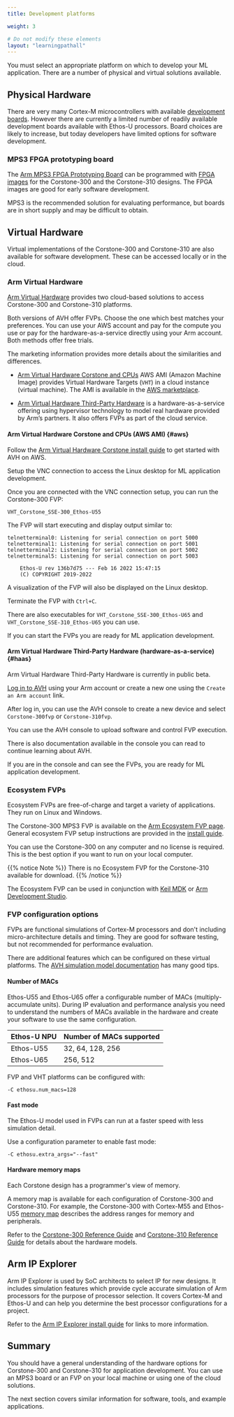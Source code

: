 ```yaml
---
title: Development platforms

weight: 3

# Do not modify these elements
layout: "learningpathall"
---
```

You must select an appropriate platform on which to develop your ML application. There are a number of physical and virtual solutions available.

## Physical Hardware
There are very many Cortex-M microcontrollers with available [development boards](/learning-paths/microcontrollers/intro/). However there are currently a limited number of readily available development boards available with Ethos-U processors. Board choices are likely to increase, but today developers have limited options for software development.

### MPS3 FPGA prototyping board

The [Arm MPS3 FPGA Prototyping Board](https://www.arm.com/products/development-tools/development-boards/mps3/) can be programmed with [FPGA images](https://developer.arm.com/downloads/-/download-fpga-images/) for the Corstone-300 and the Corstone-310 designs. The FPGA images are good for early software development. 

MPS3 is the recommended solution for evaluating performance, but boards are in short supply and may be difficult to obtain.


## Virtual Hardware

Virtual implementations of the Corstone-300 and Corstone-310 are also available for software development. These can be accessed locally or in the cloud.

### Arm Virtual Hardware 

[Arm Virtual Hardware](https://www.arm.com/products/development-tools/simulation/virtual-hardware/) provides two cloud-based solutions to access Corstone-300 and Corstone-310 platforms.

Both versions of AVH offer FVPs. Choose the one which best matches your preferences. You can use your AWS account and pay for the compute you use or pay for the hardware-as-a-service directly using your Arm account. Both methods offer free trials.

The marketing information provides more details about the similarities and differences.

- [Arm Virtual Hardware Corstone and CPUs](#aws) AWS AMI (Amazon Machine Image) provides Virtual Hardware Targets (`VHT`) in a cloud instance (virtual machine). The AMI is available in the [AWS marketplace](https://aws.amazon.com/marketplace/pp/prodview-urbpq7yo5va7g/). 

- [Arm Virtual Hardware Third-Party Hardware](#haas) is a hardware-as-a-service offering using hypervisor technology to model real hardware provided by Arm’s partners. It also offers FVPs as part of the cloud service.

#### Arm Virtual Hardware Corstone and CPUs (AWS AMI) {#aws}

Follow the [Arm Virtual Hardware Corstone install guide](/install-guides/avh/#corstone) to get started with AVH on AWS.

Setup the VNC connection to access the Linux desktop for ML application development. 

Once you are connected with the VNC connection setup, you can run the Corstone-300 FVP:

```console
VHT_Corstone_SSE-300_Ethos-U55
```

The FVP will start executing and display output similar to:

```output
telnetterminal0: Listening for serial connection on port 5000
telnetterminal1: Listening for serial connection on port 5001
telnetterminal2: Listening for serial connection on port 5002
telnetterminal5: Listening for serial connection on port 5003

    Ethos-U rev 136b7d75 --- Feb 16 2022 15:47:15
    (C) COPYRIGHT 2019-2022
```

A visualization of the FVP will also be displayed on the Linux desktop.

Terminate the FVP with `Ctrl+C`.

There are also executables for `VHT_Corstone_SSE-300_Ethos-U65` and `VHT_Corstone_SSE-310_Ethos-U65` you can use. 

If you can start the FVPs you are ready for ML application development. 

#### Arm Virtual Hardware Third-Party Hardware (hardware-as-a-service) {#haas}

Arm Virtual Hardware Third-Party Hardware is currently in public beta. 

[Log in to AVH](https://app.avh.arm.com/login/) using your Arm account or create a new one using the `Create an Arm account` link.

After log in, you can use the AVH console to create a new device and select `Corstone-300fvp` or `Corstone-310fvp`.

You can use the AVH console to upload software and control FVP execution. 

There is also documentation available in the console you can read to continue learning about AVH.

If you are in the console and can see the FVPs, you are ready for ML application development. 

### Ecosystem FVPs

Ecosystem FVPs are free-of-charge and target a variety of applications. They run on Linux and Windows.

The Corstone-300 MPS3 FVP is available on the [Arm Ecosystem FVP page](https://developer.arm.com/downloads/-/arm-ecosystem-fvps/). General ecosystem FVP setup instructions are provided in the [install guide](/install-guides/fm_fvp/eco_fvp/).

You can use the Corstone-300 on any computer and no license is required. This is the best option if you want to run on your local computer. 

{{% notice Note %}}
There is no Ecosystem FVP for the Corstone-310 available for download. 
{{% /notice %}}

The Ecosystem FVP can be used in conjunction with [Keil MDK](https://developer.arm.com/Tools%20and%20Software/Keil%20MDK) or [Arm Development Studio](https://developer.arm.com/Tools%20and%20Software/Arm%20Development%20Studio).

### FVP configuration options

FVPs are functional simulations of Cortex-M processors and don't including micro-architecture details and timing. They are good for software testing, but not recommended for performance evaluation.

There are additional features which can be configured on these virtual platforms. The [AVH simulation model documentation](https://arm-software.github.io/AVH/main/simulation/html/Using.html) has many good tips.

#### Number of MACs

Ethos-U55 and Ethos-U65 offer a configurable number of MACs (multiply-accumulate units). During IP evaluation and performance analysis you need to understand the numbers of MACs available in the hardware and create your software to use the same configuration.

| Ethos-U NPU | Number of MACs supported |
| ----------- | -----------              |
| Ethos-U55   | 32, 64, 128, 256         |
| Ethos-U65   | 256, 512                 |

FVP and VHT platforms can be configured with:
```console
-C ethosu.num_macs=128
```
#### Fast mode

The Ethos-U model used in FVPs can run at a faster speed with less simulation detail. 

Use a configuration parameter to enable fast mode:

```console
-C ethosu.extra_args="--fast"
```

#### Hardware memory maps

Each Corstone design has a programmer's view of memory. 

A memory map is available for each configuration of Corstone-300 and Corstone-310. For example, the Corstone-300 with Cortex-M55 and Ethos-U55 [memory map](https://developer.arm.com/documentation/100966/1118/Arm--Corstone-SSE-300-FVP/Memory-map-overview-for-Corstone-SSE-300/) describes the address ranges for memory and peripherals.

Refer to the [Corstone-300 Reference Guide](https://developer.arm.com/documentation/100966/1118/Arm--Corstone-SSE-300-FVP/) and [Corstone-310 Reference Guide](https://developer.arm.com/documentation/100966/1118/Arm--Corstone-SSE-310-FVP/) for details about the hardware models.

## Arm IP Explorer

Arm IP Explorer is used by SoC architects to select IP for new designs. It includes simulation features which provide cycle accurate simulation of Arm processors for the purpose of processor selection. It covers Cortex-M and Ethos-U and can help you determine the best processor configurations for a project. 

Refer to the [Arm IP Explorer install guide](/install-guides/ipexplorer/) for links to more information. 

## Summary

You should have a general understanding of the hardware options for Corstone-300 and Corstone-310 for application development. You can use an MPS3 board or an FVP on your local machine or using one of the cloud solutions. 

The next section covers similar information for software, tools, and example applications.
